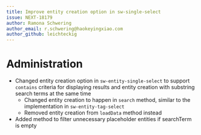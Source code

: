 ```yaml
---
title: Improve entity creation option in sw-single-select
issue: NEXT-18179
author: Ramona Schwering
author_email: r.schwering@haokeyingxiao.com
author_github: leichteckig
---
```

# Administration
* Changed entity creation option in `sw-entity-single-select` to support `contains` criteria for displaying results and entity creation with substring search terms at the same time
  * Changed entity creation to happen in `search` method, similar to the implementation in `sw-entity-tag-select`
  * Removed entity creation from `loadData` method instead
* Added method to filter unnecessary placeholder entities if searchTerm is empty
